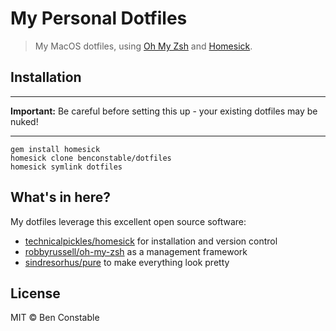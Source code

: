 # My Personal Dotfiles

> My MacOS dotfiles, using [Oh My Zsh](https://github.com/robbyrussell/oh-my-zsh) and [Homesick](https://github.com/technicalpickles/homesick).

## Installation

---

**Important:** Be careful before setting this up - your existing dotfiles may be nuked!

---

```
gem install homesick
homesick clone benconstable/dotfiles
homesick symlink dotfiles
```

## What's in here?

My dotfiles leverage this excellent open source software:

* [technicalpickles/homesick](https://github.com/technicalpickles/homesick) for installation and version control
* [robbyrussell/oh-my-zsh](https://github.com/robbyrussell/oh-my-zsh) as a management framework
* [sindresorhus/pure](https://github.com/sindresorhus/pure) to make everything look pretty

## License

MIT &copy; Ben Constable
